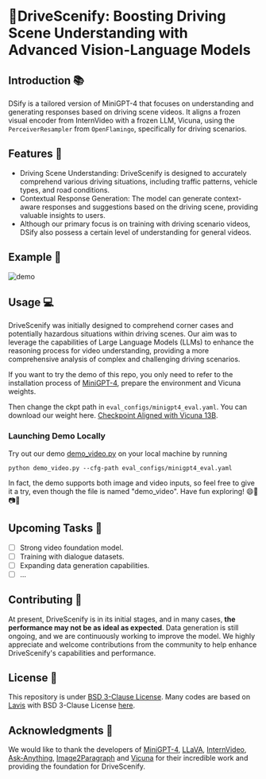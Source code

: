 # 🚦DriveScenify: Boosting Driving Scene Understanding with Advanced Vision-Language Models

## Introduction 📚
DSify is a tailored version of MiniGPT-4 that focuses on understanding and generating responses based on driving scene videos. It aligns a frozen visual encoder from InternVideo with a frozen LLM, Vicuna, using the `PerceiverResampler` from `OpenFlamingo`, specifically for driving scenarios.

## Features 🌟
- Driving Scene Understanding: DriveScenify is designed to accurately comprehend various driving situations, including traffic patterns, vehicle types, and road conditions.
- Contextual Response Generation: The model can generate context-aware responses and suggestions based on the driving scene, providing valuable insights to users.
- Although our primary focus is on training with driving scenario videos, DSify also possess a certain level of understanding for general videos.

## Example 💬
![demo](https://user-images.githubusercontent.com/46072190/236392674-928bb5b4-2308-4061-a20c-b380c63fedd4.gif#pic_center)

## Usage 💻
DriveScenify was initially designed to comprehend corner cases and potentially hazardous situations within driving scenes. Our aim was to leverage the capabilities of Large Language Models (LLMs) to enhance the reasoning process for video understanding, providing a more comprehensive analysis of complex and challenging driving scenarios.

If you want to try the demo of this repo, you only need to refer to the installation process of [MiniGPT-4](https://github.com/Vision-CAIR/MiniGPT-4), prepare the environment and Vicuna weights.

Then change the ckpt path in `eval_configs/minigpt4_eval.yaml`. You can download our weight here. [Checkpoint Aligned with Vicuna 13B](https://drive.google.com/file/d/1zFUOvdMo-OTkekz7pt81W_e-zy3X3I54/view?usp=sharing).

### Launching Demo Locally

Try out our demo [demo_video.py](demo_video.py) on your local machine by running

```
python demo_video.py --cfg-path eval_configs/minigpt4_eval.yaml
```

In fact, the demo supports both image and video inputs, so feel free to give it a try, even though the file is named "demo_video". Have fun exploring! 😄🎉📷🎥

## Upcoming Tasks 🤖
- [ ] Strong video foundation model.
- [ ] Training with dialogue datasets.
- [ ] Expanding data generation capabilities.
- [ ] ...

## Contributing 🤝
At present, DriveScenify is in its initial stages, and in many cases, **the performance may not be as ideal as expected**. Data generation is still ongoing, and we are continuously working to improve the model. We highly appreciate and welcome contributions from the community to help enhance DriveScenify's capabilities and performance.

## License 📄
This repository is under [BSD 3-Clause License](LICENSE.md).
Many codes are based on [Lavis](https://github.com/salesforce/LAVIS) with 
BSD 3-Clause License [here](LICENSE_Lavis.md).

## Acknowledgments 🤝
We would like to thank the developers of [MiniGPT-4](https://github.com/Vision-CAIR/MiniGPT-4), [LLaVA](https://github.com/haotian-liu/LLaVA), [InternVideo](https://github.com/OpenGVLab/InternVideo), [Ask-Anything](https://github.com/OpenGVLab/Ask-Anything), [Image2Paragraph](https://github.com/showlab/Image2Paragraph) and [Vicuna](https://github.com/lm-sys/FastChat) for their incredible work and providing the foundation for DriveScenify.